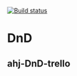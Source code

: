 [![Build status](https://ci.appveyor.com/api/projects/status/i40gdhj5wcsunup4/branch/main?svg=true)](https://ci.appveyor.com/project/borison4ik/ahj-dnd-trello/branch/main)

# DnD

## ahj-DnD-trello
